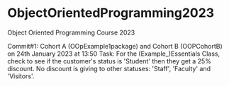 # ObjectOrientedProgramming2023
Object Oriented Programming Course 2023

Commit#1: Cohort A (OOpExample1package) and Cohort B (OOPCohortB) on 24th January 2023 at 13:50
Task: For the (Example_)Essentials Class, check to see if the customer's status is 'Student' then they get a 25% discount. No discount is giving to other statuses: 'Staff', 'Faculty' and 'Visitors'. 
